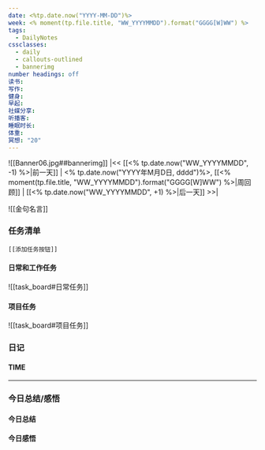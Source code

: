 ```yaml
---
date: <%tp.date.now("YYYY-MM-DD")%>
week: <% moment(tp.file.title, "WW_YYYYMMDD").format("GGGG[W]WW") %>
tags:
  - DailyNotes
cssclasses:
  - daily
  - callouts-outlined
  - bannerimg
number headings: off
读书: 
写作: 
健身: 
早起: 
社媒分享: 
听播客: 
睡眠时长: 
体重: 
冥想: "20"
---
```

![[Banner06.jpg##bannerimg]]
|<< [[<% tp.date.now("WW_YYYYMMDD", -1) %>|前一天]] | <% tp.date.now("YYYY年M月D日, dddd")%>, [[<% moment(tp.file.title, "WW_YYYYMMDD").format("GGGG[W]WW") %>|周回顾]]  | [[<% tp.date.now("WW_YYYYMMDD", +1) %>|后一天]] >>| 

![[金句名言]]


### 任务清单

```meta-bind-embed
[[添加任务按钮]]
```

#### 日常和工作任务
![[task_board#日常任务]]

#### 项目任务
![[task_board#项目任务]]

### 日记

#### TIME


---

### 今日总结/感悟

#### 今日总结


#### 今日感悟
